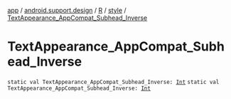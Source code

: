 [app](../../../index.md) / [android.support.design](../../index.md) / [R](../index.md) / [style](index.md) / [TextAppearance_AppCompat_Subhead_Inverse](.)

# TextAppearance_AppCompat_Subhead_Inverse

`static val TextAppearance_AppCompat_Subhead_Inverse: `[`Int`](https://kotlinlang.org/api/latest/jvm/stdlib/kotlin/-int/index.html)
`static val TextAppearance_AppCompat_Subhead_Inverse: `[`Int`](https://kotlinlang.org/api/latest/jvm/stdlib/kotlin/-int/index.html)